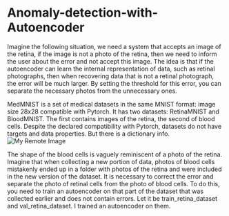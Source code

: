 # Anomaly-detection-with-Autoencoder
Imagine the following situation, we need a system that accepts an image of the retina, if the image is not a photo of the retina, then we need to inform the user about the error and not accept this image.
The idea is that if the autoencoder can learn the internal representation of data, such as retinal photographs, then when recovering data that is not a retinal photograph, the error will be much larger. By setting the threshold for this error, you can separate the necessary photos from the unnecessary ones.

MedMNIST is a set of medical datasets in the same MNIST format: image size 28x28 compatible with Pytorch. It has two datasets: RetinaMNIST and BloodMNIST. The first contains images of the retina, the second of blood cells. Despite the declared compatibility with Pytorch, datasets do not have targets and data properties. But there is a dictionary info.
![My Remote Image](https://drive.google.com/file/d/1EHrgu-iTHnaVi8qFbfAN75HpEetJzEgH)

The shape of the blood cells is vaguely reminiscent of a photo of the retina. Imagine that when collecting a new portion of data, photos of blood cells mistakenly ended up in a folder with photos of the retina and were included in the new version of the dataset. It is necessary to correct the error and separate the photo of retinal cells from the photo of blood cells.
To do this, you need to train an autoencoder on that part of the dataset that was collected earlier and does not contain errors. Let it be train_retina_dataset and val_retina_dataset. I trained an autoencoder on them.
